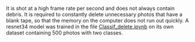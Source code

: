 It is shot at a high frame rate per second and does not always contain debris. It is required to constantly delete unnecessary photos that have a blank tape, so that the memory on the computer does not run out quickly. A resnet34 model was trained in the file [Classif_delete.ipynb](https://github.com/Anilian/CV_Lab/blob/main/preprocessing/Classif_delete.ipynb) on its own dataset containing 500 photos with two classes.
